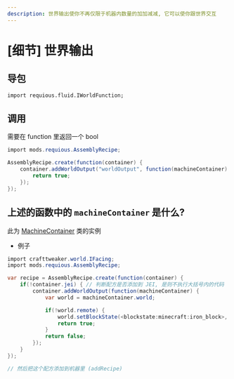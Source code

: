 ```yaml
---
description: 世界输出使你不再仅限于机器内数量的加加减减, 它可以使你跟世界交互
---
```


# \[细节\] 世界输出

## 导包

`import requious.fluid.IWorldFunction;`

## 调用

需要在 function 里返回一个 bool

```csharp
import mods.requious.AssemblyRecipe;

AssemblyRecipe.create(function(container) {
    container.addWorldOutput("worldOutput", function(machineContainer) {
        return true;
    });
});
```

## 上述的函数中的 `machineContainer` 是什么?

此为 [MachineContainer](machine-container.md) 类的实例

* 例子

```csharp
import crafttweaker.world.IFacing;
import mods.requious.AssemblyRecipe;

var recipe = AssemblyRecipe.create(function(container) {
    if(!container.jei) { // 判断配方是否添加到 JEI, 是则不执行大括号内的代码
        container.addWorldOutput(function(machineContainer) {
            var world = machineContainer.world;

            if(!world.remote) {
                world.setBlockState(<blockstate:minecraft:iron_block>, machineContainer.pos.getOffset(IFacing.up(), 1));
                return true;
            }
            return false;
        });
    }
});

// 然后把这个配方添加到机器里 (addRecipe)

```
